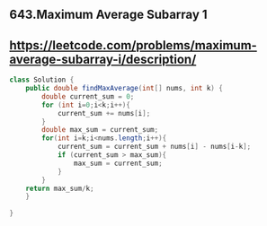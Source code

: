 ## 643.Maximum Average Subarray 1
## https://leetcode.com/problems/maximum-average-subarray-i/description/

```java
class Solution {
    public double findMaxAverage(int[] nums, int k) {
        double current_sum = 0;
        for (int i=0;i<k;i++){
            current_sum += nums[i];
        }
        double max_sum = current_sum;
        for(int i=k;i<nums.length;i++){
            current_sum = current_sum + nums[i] - nums[i-k];
            if (current_sum > max_sum){
                max_sum = current_sum;
            } 
        }
    return max_sum/k;
    }
    
}
